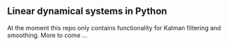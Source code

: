 Linear dynamical systems in Python
----------------------------------

At the moment this repo only contains functionality for Kalman filtering and smoothing. More to come ...

